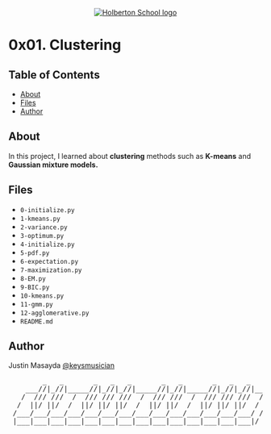 <p align="center">
  <a href=#>
    <img src="https://intranet.hbtn.io/assets/holberton-logo-full-black-157ccfa3d2134776c1e3f78c0fe682968e8848b64fcacc6187976044f75f35a8.png" alt="Holberton School logo">
  </a>
</p>

# 0x01. Clustering

## Table of Contents
* [About](#about)
* [Files](#files)
* [Author](#author)

## About
In this project, I learned about **clustering** methods such as **K-means** and **Gaussian mixture models.**

## Files
* `0-initialize.py`
* `1-kmeans.py`
* `2-variance.py`
* `3-optimum.py`
* `4-initialize.py`
* `5-pdf.py`
* `6-expectation.py`
* `7-maximization.py`
* `8-EM.py`
* `9-BIC.py`
* `10-kmeans.py`
* `11-gmm.py`
* `12-agglomerative.py`
* `README.md`

## Author
Justin Masayda [@keysmusician](https://github.com/keysmusician)
<pre align="center">
        _   _       _   _   _       _   _       _   _   _     
    ___//|_//|_____//|_//|_//|_____//|_//|_____//|_//|_//|___ 
   /  /// ///  /  /// /// ///  /  /// ///  /  /// /// ///  / |
  /  ||/ ||/  /  ||/ ||/ ||/  /  ||/ ||/  /  ||/ ||/ ||/  / / 
 /___/___/___/___/___/___/___/___/___/___/___/___/___/___/ /  
 |___|___|___|___|___|___|___|___|___|___|___|___|___|___|/   
 
</pre>
<p><span style="font-family: 'Lucida Console'; line-height: 14px; font-size: 14px; display: inline-block;">&nbsp;</span></p>
